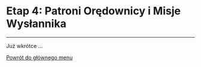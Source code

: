 # <span class="stage-header">Etap 4</span>: Patroni Orędownicy i Misje Wysłannika
---
Już wkrótce ...

[Powrót do głównego menu](index.md)
